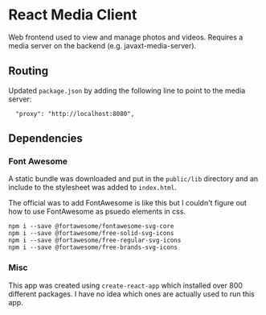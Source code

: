 # React Media Client
Web frontend used to view and manage photos and videos. Requires a media server on the backend (e.g. javaxt-media-server).



## Routing
Updated `package.json` by adding the following line to point to the media server:
```
  "proxy": "http://localhost:8080",
```


## Dependencies

### Font Awesome

A static bundle was downloaded and put in the `public/lib` directory and an include to the stylesheet was added to `index.html`.

The official was to add FontAwesome is like this but I couldn't figure out how to use FontAwesome as psuedo elements in css.
```
npm i --save @fortawesome/fontawesome-svg-core
npm i --save @fortawesome/free-solid-svg-icons
npm i --save @fortawesome/free-regular-svg-icons
npm i --save @fortawesome/free-brands-svg-icons
```

### Misc
This app was created using `create-react-app` which installed over 800 different packages. I have no idea which ones are actually used to run this app.